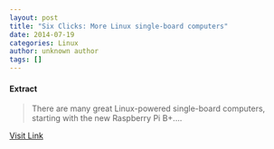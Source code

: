 ```yaml
---
layout: post
title: "Six Clicks: More Linux single-board computers"
date: 2014-07-19
categories: Linux
author: unknown author
tags: []
---
```





#### Extract
>There are many great Linux-powered single-board computers, starting with the new Raspberry Pi B+....



[Visit Link](http://www.zdnet.com/six-clicks-more-linux-single-board-computers-7000031776/#ftag=RSS510d04f)


